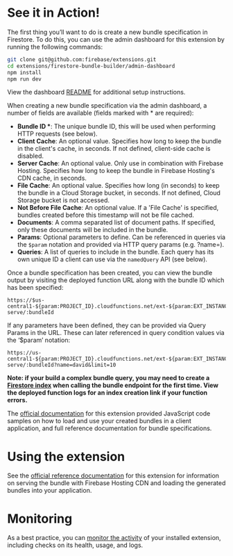 # See it in Action!

The first thing you’ll want to do is create a new bundle specification in Firestore. To do this, you can use the admin dashboard for this extension by running the following commands:

```bash
git clone git@github.com:firebase/extensions.git
cd extensions/firestore-bundle-builder/admin-dashboard
npm install
npm run dev
```

View the dashboard [README](https://github.com/firebase/extensions/tree/next/firebase-bundle-builder/admin-dashboard) for additional setup instructions.

When creating a new bundle specification via the admin dashboard, a number of fields are available (fields marked with \* are required):

- **Bundle ID \***: The unique bundle ID, this will be used when performing HTTP requests (see below).
- **Client Cache**: An optional value. Specifies how long to keep the bundle in the client's cache, in seconds. If not defined, client-side cache is disabled.
- **Server Cache**: An optional value. Only use in combination with Firebase Hosting. Specifies how long to keep the bundle in Firebase Hosting's CDN cache, in seconds.
- **File Cache**: An optional value. Specifies how long (in seconds) to keep the bundle in a Cloud Storage bucket, in seconds. If not defined, Cloud Storage bucket is not accessed.
- **Not Before File Cache**: An optional value. If a 'File Cache' is specified, bundles created before this timestamp will not be file cached.
- **Documents**: A comma separated list of document paths. If specified, only these documents will be included in the bundle.
- **Params**: Optional parameters to define. Can be referenced in queries via the `$param` notation and provided via HTTP query params (e.g. ?name=).
- **Queries**: A list of queries to include in the bundle. Each query has its own unique ID a client can use via the `namedQuery` API (see below).

Once a bundle specification has been created, you can view the bundle output by visiting the deployed function URL along with the bundle ID which has been specified:

```
https://$us-central1-${param:PROJECT_ID}.cloudfunctions.net/ext-${param:EXT_INSTANCE_ID}-serve/:bundleId
```

If any parameters have been defined, they can be provided via Query Params in the URL. These can later referenced in query condition values via the ‘$param’ notation:

```
https://us-central1-${param:PROJECT_ID}.cloudfunctions.net/ext-${param:EXT_INSTANCE_ID}-serve/:bundleId?name=david&limit=10
```

**Note: if your build a complex bundle query, you may need to create a [Firestore index](https://firebase.google.com/docs/firestore/query-data/indexing) when calling the bundle endpoint for the first time. View the deployed function logs for an index creation link if your function errors.**

The [official documentation](https://firebase.google.com/docs/extensions/official/firestore-bundle-builder) for this extension provided JavaScript code samples on how to load and use your created bundles in a client application, and full reference documentation for bundle specifications.

# Using the extension

See the [official reference documentation](https://firebase.google.com/docs/extensions/official/firestore-bundle-builder) for this extension for information on serving the bundle with Firebase Hosting CDN and loading the generated bundles into your application.

# Monitoring

As a best practice, you can [monitor the activity](https://firebase.google.com/docs/extensions/manage-installed-extensions#monitor) of your installed extension, including checks on its health, usage, and logs.
